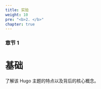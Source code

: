 ```yaml
---
title: 实验
weight: 10
pre: "<b>2. </b>"
chapter: true
---
```


### 章节 1

# 基础

了解该 Hugo 主题的特点以及背后的核心概念。